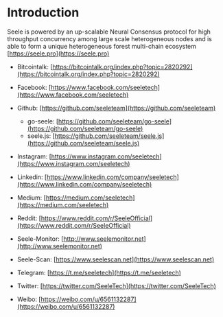 # Introduction

Seele is powered by an up-scalable Neural Consensus protocol for high throughput concurrency among large scale heterogeneous nodes and is able to form a unique heterogeneous forest multi-chain ecosystem [https://seele.pro](https://seele.pro)

- Bitcointalk: [https://bitcointalk.org/index.php?topic=2820292](https://bitcointalk.org/index.php?topic=2820292)

- Facebook: [https://www.facebook.com/seeletech](https://www.facebook.com/seeletech)

- Github: [https://github.com/seeleteam](https://github.com/seeleteam)

  - go-seele: [https://github.com/seeleteam/go-seele](https://github.com/seeleteam/go-seele)
  - seele.js: [https://github.com/seeleteam/seele.js](https://github.com/seeleteam/seele.js)

- Instagram: [https://www.instagram.com/seeletech](https://www.instagram.com/seeletech)

- Linkedin: [https://www.linkedin.com/company/seeletech](https://www.linkedin.com/company/seeletech)

- Medium: [https://medium.com/seeletech](https://medium.com/seeletech)

- Reddit: [https://www.reddit.com/r/SeeleOfficial](https://www.reddit.com/r/SeeleOfficial)

- Seele-Monitor: [http://www.seelemonitor.net](http://www.seelemonitor.net)

- Seele-Scan: [https://www.seelescan.net](https://www.seelescan.net)

- Telegram: [https://t.me/seeletech](https://t.me/seeletech)

- Twitter: [https://twitter.com/SeeleTech](https://twitter.com/SeeleTech)

- Weibo: [https://weibo.com/u/6561132287](https://weibo.com/u/6561132287)
